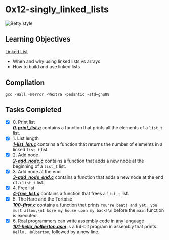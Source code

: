 # 0x12-singly_linked_lists

![Betty style](https://img.shields.io/badge/betty-style%20guide-purple?style=round-square)

## Learning Objectives

[Linked List](https://www.geeksforgeeks.org/what-is-linked-list/)
* When and why using linked lists vs arrays
* How to build and use linked lists

## Compilation

`gcc -Wall -Werror -Wextra -pedantic -std=gnu89`

## Tasks Completed

+ [x] 0\. Print list<br/>_**[0-print_list.c](0-print_list.c)**_ contains a function that prints all the elements of a `list_t` list.
+ [x] 1\. List length<br/>_**[1-list_len.c](1-list_len.c)**_ contains a function that returns the number of elements in a linked `list_t` list.
+ [x] 2\. Add node<br/>_**[2-add_node.c](2-add_node.c)**_ contains a function that adds a new node at the beginning of a `list_t` list.
+ [x] 3\. Add node at the end<br/>_**[3-add_node_end.c](3-add_node_end.c)**_ contains a function that adds a new node at the end of a `list_t` list.
+ [x] 4\. Free list<br/>_**[4-free_list.c](4-free_list.c)**_ contains a function that frees a `list_t` list.
+ [x] 5\. The Hare and the Tortoise<br/>_**[100-first.c](100-first.c)**_ contains a function that prints `You're beat! and yet, you must allow,\nI bore my house upon my back!\n` before the `main` function is executed.
+ [x] 6\. Real programmers can write assembly code in any language<br/>_**[101-hello_holberton.asm](101-hello_holberton.asm)**_ is a 64-bit program in assembly that prints `Hello, Holberton`, followed by a new line.
